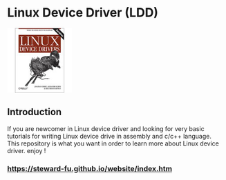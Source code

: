 # Linux Device Driver (LDD)
![Alt text](imgs/main.jpg)
  
## Introduction
If you are newcomer in Linux device driver and looking for very basic tutorials for writing Linux device drive in assembly and c/c++ language. This repository is what you want in order to learn more about Linux device driver. enjoy !
  
### https://steward-fu.github.io/website/index.htm
